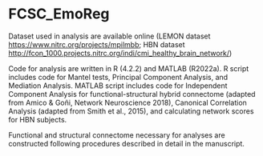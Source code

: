 # FCSC_EmoReg

Dataset used in analysis are available online (LEMON dataset https://www.nitrc.org/projects/mpilmbb; HBN dataset http://fcon_1000.projects.nitrc.org/indi/cmi_healthy_brain_network/)

Code for analysis are written in R (4.2.2) and MATLAB (R2022a). R script includes code for Mantel tests, Principal Component Analysis, and Mediation Analysis. MATLAB script includes code for Independent Component Analysis for functional-structural hybrid connectome (adapted from Amico & Goñi, Network Neuroscience 2018), Canonical Correlation Analysis (adapted from Smith et al., 2015), and calculating network scores for HBN subjects.

Functional and structural connectome necessary for analyses are constructed following procedures described in detail in the manuscript.
